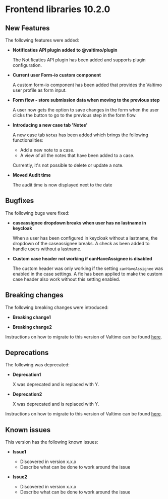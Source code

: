 # Frontend libraries 10.2.0

## New Features

The following features were added:

* **Notificaties API plugin added to @valtimo/plugin**

  The Notificaties API plugin has been added and supports plugin configuration.

* **Current user Form-io custom component**

  A custom form-io component has been added that provides the Valtimo user profile as form input.
  
* **Form flow - store submission data when moving to the previous step**

  A user now gets the option to save changes in the form when the user clicks the button to go to the previous step in
  the form flow.

* **Introducing a new case tab 'Notes'**

  A new case tab `Notes` has been added which brings the following functionalities:
  - Add a new note to a case.
  - A view of all the notes that have been added to a case.

  Currently, it's not possible to delete or update a note.

* **Moved Audit time**

  The audit time is now displayed next to the date

## Bugfixes

The following bugs were fixed:

* **caseassignee dropdown breaks when user has no lastname in keycloak**

  When a user has been configured in keycloak without a lastname, the dropdown of the caseassignee breaks. A check as been added to handle users without a lastname.

* **Custom case header not working if canHaveAssignee is disabled**

  The custom header was only working if the setting `canHaveAssignee` was enabled in the case settings. A fix has been applied to make the custom case header also work without this setting enabled.

## Breaking changes

The following breaking changes were introduced:

* **Breaking change1**

* **Breaking change2**

Instructions on how to migrate to this version of Valtimo can be found [here](migration.md).

## Deprecations

The following was deprecated:

* **Deprecation1**

  X was deprecated and is replaced with Y.
* **Deprecation2**

  X was deprecated and is replaced with Y.

Instructions on how to migrate to this version of Valtimo can be found [here](migration.md).

## Known issues

This version has the following known issues:

* **Issue1**
    * Discovered in version x.x.x
    * Describe what can be done to work around the issue

* **Issue2**
    * Discovered in version x.x.x
    * Describe what can be done to work around the issue
